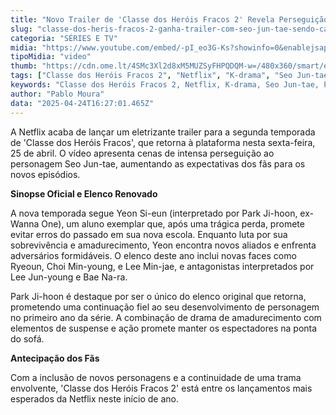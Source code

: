 ```yaml
---
title: "Novo Trailer de 'Classe dos Heróis Fracos 2' Revela Perseguição Intensa a Seo Jun-tae"
slug: "classe-dos-heris-fracos-2-ganha-trailer-com-seo-jun-tae-sendo-caado"
categoria: "SÉRIES E TV"
midia: "https://www.youtube.com/embed/-pI_eo3G-Ks?showinfo=0&enablejsapi=1"
tipoMidia: "video"
thumb: "https://cdn.ome.lt/4SMc3Xl2d8xM5MUZSyFHPQDQM-w=/480x360/smart/extras/conteudos/omelete_THUMB_-_2025-04-24T123058.155.png"
tags: ["Classe dos Heróis Fracos 2", "Netflix", "K-drama", "Seo Jun-tae", "Park Ji-hoon", "trailer", "série de suspense"]
keywords: "Classe dos Heróis Fracos 2, Netflix, K-drama, Seo Jun-tae, Park Ji-hoon, trailer, série de suspense"
author: "Pablo Moura"
data: "2025-04-24T16:27:01.465Z"
---
```


A Netflix acaba de lançar um eletrizante trailer para a segunda temporada de 'Classe dos Heróis Fracos', que retorna à plataforma nesta sexta-feira, 25 de abril. O vídeo apresenta cenas de intensa perseguição ao personagem Seo Jun-tae, aumentando as expectativas dos fãs para os novos episódios.

**Sinopse Oficial e Elenco Renovado**

A nova temporada segue Yeon Si-eun (interpretado por Park Ji-hoon, ex-Wanna One), um aluno exemplar que, após uma trágica perda, promete evitar erros do passado em sua nova escola. Enquanto luta por sua sobrevivência e amadurecimento, Yeon encontra novos aliados e enfrenta adversários formidáveis. O elenco deste ano inclui novas faces como Ryeoun, Choi Min-young, e Lee Min-jae, e antagonistas interpretados por Lee Jun-young e Bae Na-ra.

Park Ji-hoon é destaque por ser o único do elenco original que retorna, prometendo uma continuação fiel ao seu desenvolvimento de personagem no primeiro ano da série. A combinação de drama de amadurecimento com elementos de suspense e ação promete manter os espectadores na ponta do sofá.

**Antecipação dos Fãs**

Com a inclusão de novos personagens e a continuidade de uma trama envolvente, 'Classe dos Heróis Fracos 2' está entre os lançamentos mais esperados da Netflix neste início de ano.